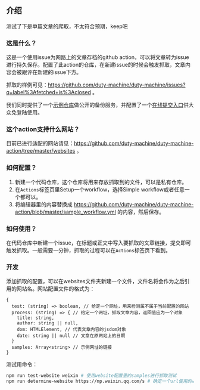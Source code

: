 ## 介绍

测试了下是单篇文章的爬取，不太符合预期，keep吧

### 这是什么？

这是一个使用issue为网路上的文章存档的github action，可以将文章转为issue进行持久保存。配置了此action的仓库，在新建issue的时候会触发抓取，文章内容会被跟评在新建的issue下方。

抓取的样例可见：https://github.com/duty-machine/duty-machine/issues?q=label%3Afetched+is%3Aclosed 。

我们同时提供了一个[示例仓库](https://github.com/duty-machine/duty-machine)做公开的备份服务，并配置了一个[在线提交入口](https://archives.duty-machine.now.sh/)供大众免登陆使用。

### 这个action支持什么网站？

目前已进行适配的网站请见：https://github.com/duty-machine/duty-machine-action/tree/master/websites 。

### 如何配置？

1. 新建一个代码仓库，这个仓库将用来存放抓取到的文件，可以是私有仓库。
2. 在`Actions`标签页里Setup一个workflow，选择Simple workflow或者任意一个都可以。
3. 将编辑器里的内容替换成 https://github.com/duty-machine/duty-machine-action/blob/master/sample_workflow.yml 的内容，然后保存。

### 如何使用？

在代码仓库中新建一个issue，在标题或正文中写入要抓取的文章链接，提交即可触发抓取。一般需要一分钟，抓取的过程可以在`Actions`标签页下看到。

### 开发

添加抓取的配置，可以在websites文件夹新建一个文件，文件名将会作为之后引用的网站名。网站配置文件的格式为：
```
{
  test: (string) => boolean, // 给定一个网址，用来检测属不属于当前配置的网站
  process: (string) => { // 给定一个网址，抓取文章内容，返回值应为一个对象
    title: string,
    author: string || null,
    dom: HTMLElement, // 代表文章内容的jsdom对象
    date: string || null // 文章在原网站上的日期
  }
  samples: Array<string> // 示例网址的链接
}
```

测试用命令：
```bash
npm run test-website weixin # 使用website配置里的samples进行抓取测试
npm run determine-website https://mp.weixin.qq.com/s # 确定一个url使用的website
```
